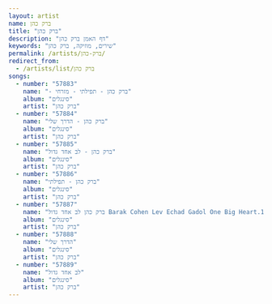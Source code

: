```yaml
---
layout: artist
name: ברק כהן
title: "ברק כהן"
description: "דף האמן ברק כהן"
keywords: "שירים, מוזיקה, ברק כהן"
permalink: /artists/ברק-כהן/
redirect_from:
  - /artists/list/ברק כהן
songs:
  - number: "57883"
    name: "- ברק כהן - תפילתי - מזרחי"
    album: "סינגלים"
    artist: "ברק כהן"
  - number: "57884"
    name: "ברק כהן - הדרך שלי"
    album: "סינגלים"
    artist: "ברק כהן"
  - number: "57885"
    name: "ברק כהן - לב אחד גדול"
    album: "סינגלים"
    artist: "ברק כהן"
  - number: "57886"
    name: "ברק כהן - תפילתי"
    album: "סינגלים"
    artist: "ברק כהן"
  - number: "57887"
    name: "ברק כהן לב אחד גדול Barak Cohen Lev Echad Gadol One Big Heart.135"
    album: "סינגלים"
    artist: "ברק כהן"
  - number: "57888"
    name: "הדרך שלי"
    album: "סינגלים"
    artist: "ברק כהן"
  - number: "57889"
    name: "לב אחד גדול"
    album: "סינגלים"
    artist: "ברק כהן"
---
```

